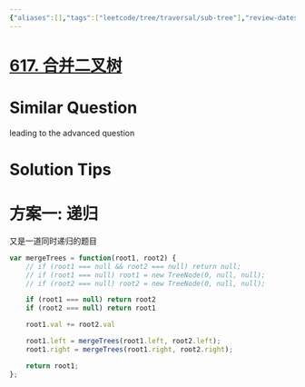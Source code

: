 ```yaml
---
{"aliases":[],"tags":["leetcode/tree/traversal/sub-tree"],"review-dates":[],"dg-publish":true,"difficulty":"easy","date-created":"2023-06-03-Sat, 7:29:10 pm","date-modified":"2023-06-03-Sat, 8:08:15 pm","permalink":"/programming/basic/leetcode/617. 合并二叉树/","dgPassFrontmatter":true}
---
```



# [617. 合并二叉树](https://leetcode.cn/problems/merge-two-binary-trees/)

# Similar Question

leading to the advanced question

# Solution Tips

# 方案一: 递归

又是一道同时递归的题目

```js
var mergeTrees = function(root1, root2) {
    // if (root1 === null && root2 === null) return null;
    // if (root1 === null) root1 = new TreeNode(0, null, null);
    // if (root2 === null) root2 = new TreeNode(0, null, null);

    if (root1 === null) return root2
    if (root2 === null) return root1

    root1.val += root2.val

    root1.left = mergeTrees(root1.left, root2.left);
    root1.right = mergeTrees(root1.right, root2.right);

    return root1;
};
```
